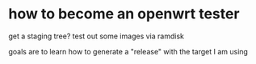 # how to become an openwrt tester
get a staging tree?
test out some images via ramdisk

goals are to learn how to generate a "release" with the target I am using
